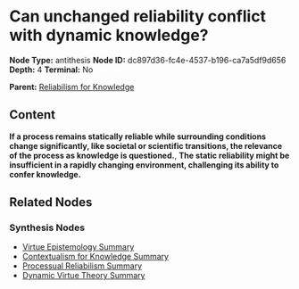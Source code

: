 # Can unchanged reliability conflict with dynamic knowledge?

**Node Type:** antithesis
**Node ID:** dc897d36-fc4e-4537-b196-ca7a5df9d656
**Depth:** 4
**Terminal:** No

**Parent:** [Reliabilism for Knowledge](reliabilism-for-knowledge-synthesis-c8b91f77-94a8-4167-b822-e485e7ec5012.md)

## Content

**If a process remains statically reliable while surrounding conditions change significantly, like societal or scientific transitions, the relevance of the process as knowledge is questioned.**, **The static reliability might be insufficient in a rapidly changing environment, challenging its ability to confer knowledge.**

## Related Nodes

### Synthesis Nodes

- [Virtue Epistemology Summary](virtue-epistemology-summary-synthesis-5a8eaebf-1849-4dc6-b583-757ce2bcbd0d.md)
- [Contextualism for Knowledge Summary](contextualism-for-knowledge-summary-synthesis-f4b46c98-9955-4f78-ab5f-7ce392340bdc.md)
- [Processual Reliabilism Summary](processual-reliabilism-summary-synthesis-caa87b36-4f13-4678-b461-4dbea8391cec.md)
- [Dynamic Virtue Theory Summary](dynamic-virtue-theory-summary-synthesis-f25555a5-59eb-4b25-8093-d16ef9a4f933.md)
